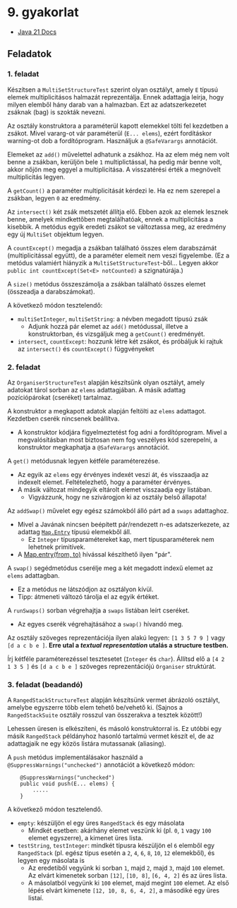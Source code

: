 # 9. gyakorlat

* [Java 21 Docs](https://docs.oracle.com/en/java/javase/21/docs/api/index.html)

## Feladatok

### 1. feladat

Készítsen a `MultiSetStructureTest` szerint olyan osztályt, amely `E` típusú elemek multiplicitásos halmazát reprezentálja.
Ennek adattagja leírja, hogy milyen elemből hány darab van a halmazban.
Ezt az adatszerkezetet zsáknak (bag) is szokták nevezni.

Az osztály konstruktora a paraméterül kapott elemekkel tölti fel kezdetben a zsákot. Mivel vararg-ot vár paraméterül (`E... elems`), ezért fordításkor warning-ot dob a fordítóprogram. Használjuk a `@SafeVarargs` annotációt.

Elemeket az `add()` művelettel adhatunk a zsákhoz.
Ha az elem még nem volt benne a zsákban, kerüljön bele `1` multiplictással,
ha pedig már benne volt, akkor nőjön meg eggyel a multiplicitása.
A visszatérési érték a megnövelt multiplicitás legyen.

A `getCount()` a paraméter multiplicitását kérdezi le.
Ha ez nem szerepel a zsákban, legyen `0` az eredmény.

Az `intersect()` két zsák metszetét állítja elő.
Ebben azok az elemek lesznek benne, amelyek mindkettőben megtalálhatóak, ennek a multiplicitása a kisebbik.
A metódus egyik eredeti zsákot se változtassa meg, az eredmény egy új `MultiSet` objektum legyen.

A `countExcept()` megadja a zsákban található összes elem darabszámát (multiplicitással együtt), de a paraméter elemeit nem veszi figyelembe. (Ez a metódus valamiért hiányzik a `MultiSetStructureTest`-ből... Legyen akkor `public int countExcept(Set<E> notCounted)` a szignatúrája.)

A `size()` metódus összeszámolja a zsákban található összes elemet (összeadja a darabszámokat).

A következő módon tesztelendő:

- `multiSetInteger`, `multiSetString`: a névben megadott típusú zsák
    - Adjunk hozzá pár elemet az `add()` metódussal, illetve a konstruktorban, és vizsgáljuk meg a `getCount()` eredményét.
- `intersect`, `countExcept`: hozzunk létre két zsákot, és próbáljuk ki rajtuk az `intersect()` és `countExcept()` függvényeket

### 2. feladat

Az `OrganiserStructureTest` alapján készítsünk olyan osztályt, amely adatokat tárol sorban az `elems` adattagjában.
A másik adattag pozíciópárokat (cseréket) tartalmaz.

A konstruktor a megkapott adatok alapján feltölti az `elems` adattagot.
Kezdetben cserék nincsenek beállítva.

-   A konstruktor kódjára figyelmeztetést fog adni a fordítóprogram.
    Mivel a megvalósításban most biztosan nem fog veszélyes kód szerepelni, a konstruktor megkaphatja a `@SafeVarargs` annotációt.

A `get()` metódusnak legyen kétféle paraméterezése.

-   Az egyik az `elems` egy érvényes indexét veszi át, és visszaadja az indexelt elemet.
    Feltételezhető, hogy a paraméter érvényes.
-   A másik változat mindegyik eltárolt elemet visszaadja egy listában.
    - Vigyázzunk, hogy ne szivárogjon ki az osztály belső állapota!

Az `addSwap()` művelet egy egész számokból álló párt ad a `swaps` adattaghoz.

-   Mivel a Javának nincsen beépített pár/rendezett n-es adatszerkezete,
    az adattag [`Map.Entry`](https://docs.oracle.com/en/java/javase/20/docs/api/java.base/java/util/Map.Entry.html) típusú elemekből áll.
    -   Ez `Integer` típusparamétereket kap, mert típusparaméterek nem lehetnek primitívek.
-   A [Map.entry(from, to)](https://docs.oracle.com/en/java/javase/20/docs/api/java.base/java/util/Map.html#entry(K,V)) hívással készíthető ilyen "pár".

A `swap()` segédmetódus cserélje meg a két megadott indexű elemet az `elems` adattagban.

-   Ez a metódus ne látszódjon az osztályon kívül.
-   Tipp: átmeneti változó tárolja el az egyik értéket.

A `runSwaps()` sorban végrehajtja a `swaps` listában leírt cseréket.

-   Az egyes cserék végrehajtásához a `swap()` hívandó meg.

Az osztály szöveges reprezentációja ilyen alakú legyen: `[1 3 5 7 9 ]` vagy `[d a c b e ]`. **Erre utal a *textual representation* utalás a structure testben.**

Írj kétféle paraméterezéssel tesztesetet (`Integer` és `char`). Állítsd elő a `[4 2 1 3 5 ]` és `[d a c b e ]` szöveges reprezentációjú `Organiser` struktúrát.

### 3. feladat (beadandó)

A `RangedStackStructureTest` alapján készítsünk vermet ábrázoló osztályt, amelybe egyszerre több elem tehető be/vehető ki. (Sajnos a `RangedStackSuite` osztály rosszul van összerakva a tesztek között!)

Lehessen üresen is elkészíteni, és másoló konstruktorral is.
Ez utóbbi egy másik `RangedStack` példányhoz hasonló tartalmú vermet készít el, de az adattagjaik ne egy közös listára mutassanak (aliasing).

A `push` metódus implementálásakor használd a `@SuppressWarnings("unchecked")` annotációt a következő módon:
```
    @SuppressWarnings("unchecked") 
    public void push(E... elems) {
        .....
    }
```

A következő módon tesztelendő.

- `empty`: készüljön el egy üres `RangedStack` és egy másolata
    - Mindkét esetben: akárhány elemet veszünk ki (pl. `0`, `1` vagy `100` elemet egyszerre), a kimenet üres lista.
- `testString`, `testInteger`: mindkét típusra készüljön el `6` elemből egy `RangedStack` (pl. egész típus esetén a `2`, `4`, `6`, `8`, `10`, `12` elemekből), és legyen egy másolata is
    - Az eredetiből vegyünk ki sorban `1`, majd `2`, majd `3`, majd `100` elemet. Az elvárt kimenetek sorban `[12]`, `[10, 8]`, `[6, 4, 2]` és az üres lista.
    - A másolatból vegyünk ki `100` elemet, majd megint `100` elemet. Az első lépés elvárt kimenete `[12, 10, 8, 6, 4, 2]`, a másodiké egy üres listaí.
    
